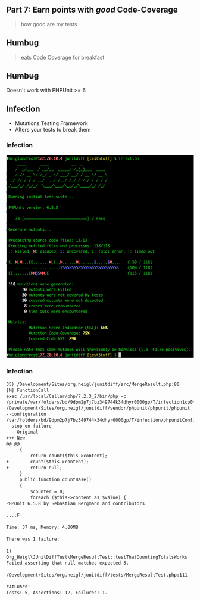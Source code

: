 ## Part 7: Earn points with *good* Code-Coverage

> how good are my tests



## Humbug

> eats Code Coverage for breakfast



## ~~Humbug~~

Doesn't work with PHPUnit >= 6



## Infection

* Mutations Testing Framework
* Alters your tests to break them



### Infection

![Humbug](../resources/infection.png)



### Infection

```
35) /Development/Sites/org.heigl/junitdiff/src/MergeResult.php:80    [M] FunctionCall
exec /usr/local/Cellar/php/7.2.3_2/bin/php -c /private/var/folders/bd/9dpm2p7j7bz349744k34dhyr0000gp/T/infection1cp0YM /Development/Sites/org.heigl/junitdiff/vendor/phpunit/phpunit/phpunit --configuration /var/folders/bd/9dpm2p7j7bz349744k34dhyr0000gp/T/infection/phpunitConfiguration.832197d1bac0bada9f60ee1b5b59dab7.infection.xml --stop-on-failure
--- Original
+++ New
@@ @@
     {
-        return count($this->content);
+        count($this->content);
+        return null;
     }
     public function countBase()
     {
         $counter = 0;
         foreach ($this->content as $value) {
PHPUnit 6.5.8 by Sebastian Bergmann and contributors.

....F

Time: 37 ms, Memory: 4.00MB

There was 1 failure:

1) Org_Heigl\JUnitDiffTest\MergeResultTest::testThatCountingTotalsWorks
Failed asserting that null matches expected 5.

/Development/Sites/org.heigl/junitdiff/tests/MergeResultTest.php:111

FAILURES!
Tests: 5, Assertions: 12, Failures: 1.
```

